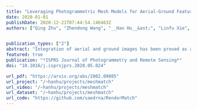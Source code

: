 ```yaml
---
title: "Leveraging Photogrammetric Mesh Models for Aerial-Ground Feature Point Matching toward Integrated 3D Reconstruction"
date: 2020-01-01
publishDate: 2020-12-21T07:44:54.146463Z
authors: ["Qing Zhu", "Zhendong Wang", "__Han Hu__&ast;", "Linfu Xie", "Xuming Ge", "Yeting Zhang"]


publication_types: ["2"]
abstract: "Integration of aerial and ground images has been proved as an efficient approach to enhance the surface reconstruction in urban environments. However, as the first step, the feature point matching between aerial and ground images is remarkably difficult, due to the large differences in viewpoint and illumination conditions. Previous studies based on geometry-aware image rectification have alleviated this problem, but the performance and convenience of this strategy are still limited by several flaws, e.g. quadratic image pairs, segregated extraction of descriptors and occlusions. To address these problems, we propose a novel approach: leveraging photogrammetric mesh models for aerial-ground image matching. The methods have linear time complexity with regard to the number of images. It explicitly handles low overlap using multi-view images. The proposed methods can be directly injected into off-the-shelf structure-from-motion (SFM) and multi-view stereo (MVS) solutions. First, aerial and ground images are reconstructed separately and initially co-registered through weak georeferencing data. Second, aerial models are rendered to the initial ground views, in which color, depth and normal images are obtained. Then, feature matching between synthesized and ground images are conducted through descriptor searching and geometry-constrained outlier removal. Finally, oriented 3D patches are formulated using the synthesized depth and normal images and the correspondences are propagated to the aerial views through patch-based matching. Experimental evaluations using five datasets reveal satisfactory performance of the proposed methods in aerial-ground image matching, which succeeds in all of the ten challenging pairs compared to only three for the second best. In addition, incorporation of existing SFM and MVS solutions enables more complete reconstruction results, with better internal stability."
featured: true
publication: "*ISPRS Journal of Photogrammetry and Remote Sensing*"
doi: "10.1016/j.isprsjprs.2020.05.024"

url_pdf: "https://arxiv.org/abs/2002.09085"
url_project: "/~hanhu/projects/meshmatch"
url_video: "/~hanhu/projects/meshmatch"
url_dataset: "/~hanhu/projects/meshmatch"
url_code: "https://github.com/saedrna/RenderMatch"
---
```


